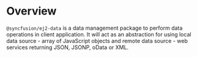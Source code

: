 # Overview

`@syncfusion/ej2-data` is a data management package to perform data operations in client application.
It will act as an abstraction for using local data source - array of JavaScript objects
and remote data source - web services returning JSON, JSONP, oData or XML.
